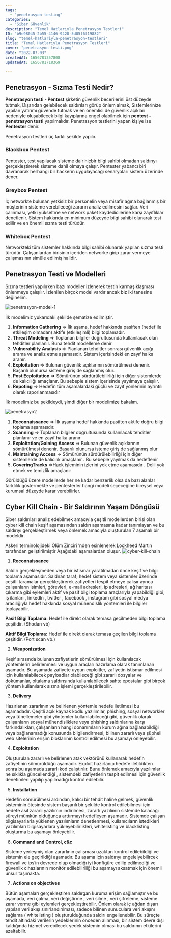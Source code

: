 ```yaml
---
tags:
  - "penetrasyon-testing"
categories:
  - "Siber Güvenlik"
description: "Temel Hatlarıyla Penetrasyon Testleri"
ID: "b9e98045-2b55-4146-9428-5d05f6f19882"
slug: "temel-hatlariyla-penetrasyon-testleri"
title: "Temel Hatlarıyla Penetrasyon Testleri"
cover: "penetrasyon-testi.png"
date: "2022-07-03"
createdAt: 1656781357808
updatedAt: 1656781718369

---
```

## Penetrasyon - Sızma Testi Nedir?

**Penetrasyon testi - Pentest**  şirketin güvenlik becerilerini üst düzeyde tutmak, Dışarıdan gelebilecek saldırıları görüp önlem almak, Sistemlerinize yapılan yatırımı güvende tutmak ve en önemlisi de güvenlik açıkları nedeniyle oluşabilecek bilgi kayıplarına engel olabilmek için  **pentest - penetrasyon testi**  yapılmalıdır. Penetrasyon testlerini yapan kişiye ise **Pentester** denir.

Penetrasyon testleri üç farklı şekilde yapılır.
### Blackbox Pentest

Pentester, test yapılacak sisteme dair hiçbir bilgi sahibi olmadan saldırıyı gerçekleştirerek sisteme dahil olmaya çalışır. Pentester yabancı biri davranarak herhangi bir hackerın uygulayacağı senaryoları sistem üzerinde dener.

### Greybox Pentest

İç networkte bulunan yetkisiz bir personelin veya misafir ağına bağlanmış bir müşterinin sisteme verebileceği zararın analiz edilmesini sağlar. Veri çalınması, yetki yükseltme ve network paket kaydedicilerine karşı zayıflıklar denetlenir. Sistem hakkında en minimum düzeyde bilgi sahibi olunarak test edilir ve en önemli sızma testi türüdür.

### Whitebox Pentest

Networkteki tüm sistemler hakkında bilgi sahibi olunarak yapılan sızma testi türüdür. Çalışanlardan birisinin içeriden networke girip zarar vermeye çalışmasının simüle edilmiş halidir.

## Penetrasyon Testi ve Modelleri

Sızma testleri yapılırken bazı modeller izlenerek testin karmaşıklaşması önlenmeye çalışılır. İzlenilen birçok model vardır ancak biz iki tanesine değinelim. 

![penetrasyon-model-1](https://skorskyfiles.blob.core.windows.net/$web/articles/penetrasyon-testleri/penetrasyon1.png)

İlk modelimiz yukarıdaki şekilde şematize edilmiştir.

 1. **Information Gathering** ⇒ İlk aşama, hedef hakkında pasiften (hedef ile etkileşim olmadan) aktife (etkileşimli) bilgi toplamadır.
 2. **Threat Modeling** ⇒ Toplanan bilgiler doğrultusunda kullanılacak olan tehditler planlanır. Buna tehdit modelleme denir
 3. **Vulnerability Analysis** ⇒ Planlanan tehditler sonrası güvenlik açığı arama ve analiz etme aşamasıdır. Sistem içerisindeki en zayıf halka aranır.
 4. **Exploitation** ⇒ Bulunan güvenlik açıklarının sömürülmesi denenir. Başarılı olunursa sisteme giriş de sağlanmış olur.
 5. **Post Ecploitation** ⇒ Sömürünün sürdürülebilirliği için diğer sistemlerde de kalıcılığı amaçlanır. Bu sebeple sistem içerisinde yayılmaya çalışılır.
 6. **Repoting** ⇒ Hedefin tüm aşamalardaki güçlü ve zayıf yönlerinin ayrıntılı olarak raporlanmasıdır

İlk modelimiz bu şekildeydi, şimdi diğer bir modelimize bakalım.

![penetrasyo2](https://skorskyfiles.blob.core.windows.net/$web/articles/penetrasyon-testleri/penetrasyon2.png)

1. **Reconnaissance** ⇒ İlk aşama hedef hakkında pasiften aktife doğru bilgi toplama aşamasıdır.
2. **Scanning** ⇒ Toplanan bilgiler doğrultusunda kullanılacak tehditler planlanır ve en zayıf halka aranır
3. **Exploitation/Gaining Access** ⇒ Bulunan güvenlik açıklarının sömürülmesi denenir. Başarılı olunursa  isteme giriş de sağlanmış olur
4. **Maintaining Access** ⇒ Sömürünün sürdürülebilirliği için diğer sistemlerde de kalıcılık amaçlanır . Bu sebeple yayılmak da hedeflenir
5. **CoveringTracks** ⇒Hack işleminin izlerini yok etme aşamasıdır . Delil yok etmek ve temizlik amaçlanır

Görüldüğü üzere modellerde her ne kadar benzerlik olsa da bazı alanlar farklılık göstermekte ve pentesterler hangi modeli seçeceğine bireysel veya kurumsal düzeyde karar verebilirler.

## Cyber Kill Chain - Bir Saldırının Yaşam Döngüsü

Siber saldırıları analiz edebilmek amacıyla çeşitli modellerden birisi olan  cyber kill chain keşif aşamasından saldırı aşamasına kadar tanımlayan ve bu saldırıyı gerçekleştirmek veya önlemek amacıyla oluşturulan 7 aşamalı bir modeldir.

Askeri terminolojideki Ölüm Zinciri ’nden esinlenerek Lockheed Martin tarafından geliştirilmiştir Aşağıdaki aşamalardan oluşur.
![cyber-kill-chain](https://skorskyfiles.blob.core.windows.net/$web/articles/penetrasyon-testleri/cyber-kill-chain.png)

1. **Reconnaissance**

Saldırı gerçekleşmeden veya bir istismar yaratılmadan önce keşif ve bilgi toplama aşamasıdır. Saldıran taraf; hedef sistem veya sistemler üzerinde çeşitli taramalar gerçekleştirerek zafiyetleri tespit etmeye çalışır ayrıca çalışanların isimleri, görevleri, e-mail adresleri, ip adresleri, ağ haritası çıkarma gibi eylemleri aktif ve pasif bilgi toplama araçlarıyla yapabildiği gibi, iş ilanları , linkedln , twitter , facebook , instagram gibi sosyal medya aracılığıyla hedef hakkında sosyal mühendislik yöntemleri ile bilgiler toplayabilir.

**Pasif Bilgi Toplama:** Hedef ile direkt olarak temasa geçilmeden bilgi toplama çeşitidir. (Shodan vb)

**Aktif Bilgi Toplama:** Hedef ile direkt olarak temasa geçilen bilgi toplama çeşitidir. (Port scan vb.)

2. **Weaponization**

Keşif sırasında bulunan zafiyetlerin sömürülmesi için kullanılacak yöntemlerin belirlenmesi ve uygun araçları hazırlama olarak tanımlanan aşamadır. Bu aşamada zafiyete uygun exploitler, zafiyetin istismar edilmesi için kullanılabilecek payloadlar olabileceği gibi zararlı dosyalar ve dokümanlar, oltalama saldırısında kullanılabilecek sahte epostalar gibi birçok yöntem kullanılarak sızma işlemi gerçekleştirilebilir.

3.  **Delivery**

Hazırlanan zararlının ve belirlenen yöntemle hedefe iletilmesi bu aşamadadır. Çeşitli açık kaynak kodlu yazılımlar, phishing, sosyal networkler veya tünellemeler gibi yöntemler kullanılabileceği gibi, güvenlik olarak çalışanların sosyal mühendisliklere veya phishing saldırılarına karşı farkındalıkları, çalışanların hangi donanımların kurum ağına bağlanabildiği veya bağlanamadığı konusunda bilgilendirmesi, bilinen zararlı veya şüpheli web sitelerinin erişim bloklarının kontrol edilmesi bu aşamayı önleyebilir.

4.  **Exploitation**

Oluşturulan zararlı ve belirlenen atak vektörünü kullanarak hedefin zafiyetinin sömürüldüğü aşamadır. Exploit hazırlanıp hedefe iletildikten sonra bu aşamada zararlı kod çalıştırılır. Bunu önlemek amacıyla yazılımlar ne sıklıkla güncellendiği , sistemdeki zafiyetlerin tespit edilmesi için güvenlik denetimleri yapılıp yapılmadığı kontrol edilebilir.

5.  **Installation**

Hedefin sömürülmesi ardından, kalıcı bir tehdit haline gelmek, güvenlik sisteminin ötesinde sistem başarılı bir şekilde kontrol edilebilmesi için hedefe asıl zararlı yazılımın indirilmesi, zararlı yazılımın sistemde kalacağı süreyi mümkün olduğunca arttırmayı hedefleyen aşamadır. Sistemde çalışan bilgisayarlarla yüklenen yazılımların denetlenmesi, kullanıcıların istedikleri yazılımları bilgisayarlara yükleyebilirlikleri, whitelisting ve blacklisting oluşturma bu aşamayı önleyebilir.

6. **Command and Control, c&c**

Sisteme yerleşmiş olan zararlının çalışması uzaktan kontrol edilebildiği ve sistemin ele geçirildiği aşamadır. Bu aşama için saldırıyı engelelyebilircek firewall ve ips‘in devrede olup olmadığı iyi konfigüre edilip edilmediği ve güvenlik cihazlarının monitör edilebiliriliği bu aşamayı aksatmak için önemli unsur taşımakta.

7. **Actions on objectives**

Bütün aşamaları gerçekleştiren saldırgan kuruma erişim sağlamıştır ve bu aşamada, veri çalma, veri değiştirme , veri silme , veri şifreleme, sisteme zarar verme gibi eylemleri gerçekleştirebilir. Önlem olarak iç ağdan dışarı yapılan veri akışı sınırlandırılması, sadece bilinen sunuculara veri akışını sağlama ( whitelisting ) oluşturulduğunda saldırı engellenebilir. Bu süreçte tehdit altındaki verilerin yedeklerinin önceden alınması, bir sistem devre dışı kaldığında hizmet verebilecek yedek sistemin olması bu saldırının etkilerini azaltabilir.